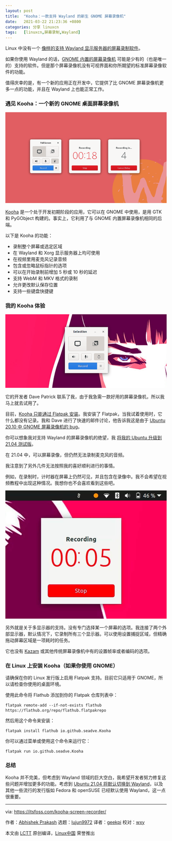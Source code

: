 ```yaml
---
layout: post
title:	"Kooha：一款支持 Wayland 的新生 GNOME 屏幕录像机"
date:	2021-03-22 21:23:36 +0800 
categories:	分享 linuxcn 
tags:	[linuxcn,屏幕录制,Wayland]
---
```



Linux 中没有一个 [像样的支持 Wayland 显示服务器的屏幕录制软件](https://itsfoss.com/gnome-screen-recorder/)。


如果你使用 Wayland 的话，[GNOME 内置的屏幕录像机](https://itsfoss.com/gnome-screen-recorder/) 可能是少有的（也是唯一的）支持的软件。但是那个屏幕录像机没有可视界面和你所期望的标准屏幕录像软件的功能。


值得庆幸的是，有一个新的应用正在开发中，它提供了比 GNOME 屏幕录像机更多一点的功能，并且在 Wayland 上也能正常工作。


### 遇见 Kooha：一个新的 GNOME 桌面屏幕录像机


![](/Asserts/Images/album/202103/22/212336qxd077rj55i8ippj.png)


[Kooha](https://github.com/SeaDve/Kooha) 是一个处于开发初期阶段的应用，它可以在 GNOME 中使用，是用 GTK 和 PyGObject 构建的。事实上，它利用了与 GNOME 内置屏幕录像机相同的后端。


以下是 Kooha 的功能：


* 录制整个屏幕或选定区域
* 在 Wayland 和 Xorg 显示服务器上均可使用
* 在视频里用麦克风记录音频
* 包含或忽略鼠标指针的选项
* 可以在开始录制前增加 5 秒或 10 秒的延迟
* 支持 WebM 和 MKV 格式的录制
* 允许更改默认保存位置
* 支持一些键盘快捷键


### 我的 Kooha 体验


![](/Asserts/Images/album/202103/22/212337e540k4bc504kf39k.png)


它的开发者 Dave Patrick 联系了我，由于我急需一款好用的屏幕录像机，所以我马上就去试用了。


目前，[Kooha 只能通过 Flatpak 安装](https://flathub.org/apps/details/io.github.seadve.Kooha)。我安装了 Flatpak，当我试着使用时，它什么都没有记录。我和 Dave 进行了快速的邮件讨论，他告诉我这是由于 [Ubuntu 20.10 中 GNOME 屏幕录像机的 bug](https://bugs.launchpad.net/ubuntu/+source/gnome-shell/+bug/1901391)。


你可以想象我对支持 Wayland 的屏幕录像机的绝望，我 [将我的 Ubuntu 升级到 21.04 测试版](https://itsfoss.com/upgrade-ubuntu-beta/)。


在 21.04 中，可以屏幕录像，但仍然无法录制麦克风的音频。


我注意到了另外几件无法按照我的喜好顺利进行的事情。


例如，在录制时，计时器在屏幕上仍然可见，并且包含在录像中。我不会希望在视频教程中出现这种情况。我想你也不会喜欢看到这些吧。


![](/Asserts/Images/album/202103/22/212338lyajdvirc3q12qs0.jpg)


另外就是关于多显示器的支持。没有专门选择某一个屏幕的选项。我连接了两个外部显示器，默认情况下，它录制所有三个显示器。可以使用设置捕捉区域，但精确拖动屏幕区域是一项耗时的任务。


它也没有 [Kazam](https://itsfoss.com/kazam-screen-recorder/) 或其他传统屏幕录像机中有的设置帧率或者编码的选项。


### 在 Linux 上安装 Kooha（如果你使用 GNOME）


请确保在你的 Linux 发行版上启用 Flatpak 支持。目前它只适用于 GNOME，所以请检查你使用的桌面环境。


使用此命令将 Flathub 添加到你的 Flatpak 仓库列表中：



```
flatpak remote-add --if-not-exists flathub https://flathub.org/repo/flathub.flatpakrepo

```

然后用这个命令来安装：



```
flatpak install flathub io.github.seadve.Kooha

```

你可以通过菜单或使用这个命令来运行它：



```
flatpak run io.github.seadve.Kooha

```

### 总结


Kooha 并不完美，但考虑到 Wayland 领域的巨大空白，我希望开发者努力修复这些问题并增加更多的功能。考虑到 [Ubuntu 21.04 将默认切换到 Wayland](https://news.itsfoss.com/ubuntu-21-04-wayland/)，以及其他一些流行的发行版如 Fedora 和 openSUSE 已经默认使用 Wayland，这一点很重要。




---


via: <https://itsfoss.com/kooha-screen-recorder/>


作者：[Abhishek Prakash](https://itsfoss.com/author/abhishek/) 选题：[lujun9972](https://github.com/lujun9972) 译者：[geekpi](https://github.com/geekpi) 校对：[wxy](https://github.com/wxy)


本文由 [LCTT](https://github.com/LCTT/TranslateProject) 原创编译，[Linux中国](https://linux.cn/) 荣誉推出
